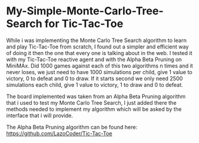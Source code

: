 # My-Simple-Monte-Carlo-Tree-Search for Tic-Tac-Toe
While i was implementing the Monte Carlo Tree Search algorithm to learn and play Tic-Tac-Toe from scratch, I found out a simpler and efficient way of doing it then the one that every one is talking about in the web.
I tested it with my Tic-Tac-Toe reactive agent and with the Alpha Beta Pruning on MiniMAx. 
Did 1000 games against each of this two algorithms n times and it never loses, we just need to have 1000 simulations per child, give 1 value to victory, 0 to defeat and 0 to draw. If it starts second we only need 2500 simulations each child, give 1 value to victory, 1 to draw and 0 to defeat.

The board implemented was taken from an Alpha Beta Pruning algorithm that i used to test my Monte Carlo Tree Search, I just added there the methods needed to implement my algorithm which will be asked by the interface that i will provide.

The Alpha Beta Pruning algorithm can be found here: https://github.com/LazoCoder/Tic-Tac-Toe

